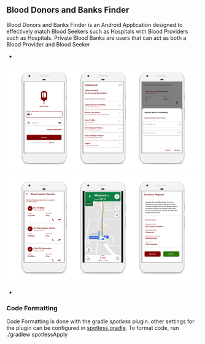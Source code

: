 ## Blood Donors and Banks Finder
Blood Donors and Banks Finder is an Android Application designed to effectively match Blood Seekers such as Hospitals with Blood Providers such as Hospitals.
Private Blood Banks are users that can act as both a Blood Provider and Blood Seeker

-

![Showcase 1](https://raw.githubusercontent.com/efguydan/Blood-Donor-Blood-Bank-Finder/master/showcase/showcase_1.png)
![Showcase 2](https://raw.githubusercontent.com/efguydan/Blood-Donor-Blood-Bank-Finder/master/showcase/showcase_2.png)

-
### Code Formatting
Code Formatting is done with the gradle *spotless* plugin. other settings for the plugin can be configured in [spotless.gradle](spotless.gradle). To format code, run ./gradlew spotlessApply


